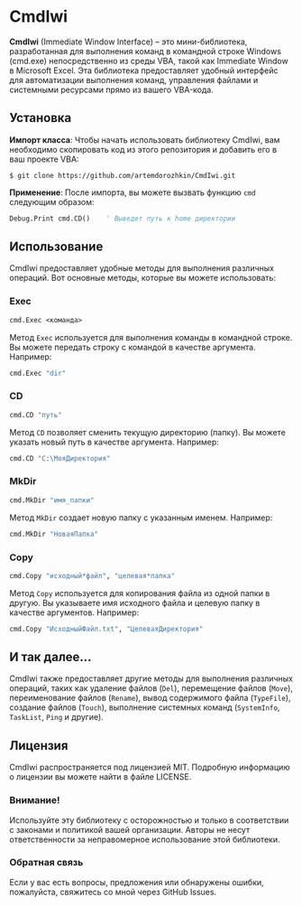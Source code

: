 # CmdIwi

**CmdIwi** (Immediate Window Interface) – это мини-библиотека, разработанная для выполнения команд в командной строке Windows (cmd.exe) непосредственно из среды VBA, такой как Immediate Window в Microsoft Excel. Эта библиотека предоставляет удобный интерфейс для автоматизации выполнения команд, управления файлами и системными ресурсами прямо из вашего VBA-кода.

## Установка

**Импорт класса**: Чтобы начать использовать библиотеку CmdIwi, вам необходимо скопировать код из этого репозитория и добавить его в ваш проекте VBA:

```console
$ git clone https://github.com/artemdorozhkin/CmdIwi.git
```

**Применение**: После импорта, вы можете вызвать функцию `cmd` следующим образом:

```vb
Debug.Print cmd.CD()    ' Выведет путь к home директории
```

## Использование

CmdIwi предоставляет удобные методы для выполнения различных операций. Вот основные методы, которые вы можете использовать:

### Exec

```vb
cmd.Exec <команда>
```

Метод `Exec` используется для выполнения команды в командной строке. Вы можете передать строку с командой в качестве аргумента. Например:

```vb
cmd.Exec "dir"
```

### CD

```vb
cmd.CD "путь"
```

Метод `CD` позволяет сменить текущую директорию (папку). Вы можете указать новый путь в качестве аргумента. Например:

```vb
cmd.CD "C:\МояДиректория"
```

### MkDir

```vb
cmd.MkDir "имя_папки"
```

Метод `MkDir` создает новую папку с указанным именем. Например:

```vb
cmd.MkDir "НоваяПапка"
```

### Copy

```vb
cmd.Copy "исходный*файл", "целевая*папка"
```

Метод `Copy` используется для копирования файла из одной папки в другую. Вы указываете имя исходного файла и целевую папку в качестве аргументов. Например:

```vb
cmd.Copy "ИсходныйФайл.txt", "ЦелеваяДиректория"
```

## И так далее...

CmdIwi также предоставляет другие методы для выполнения различных операций, таких как удаление файлов (`Del`), перемещение файлов (`Move`), переименование файлов (`Rename`), вывод содержимого файла (`TypeFile`), создание файлов (`Touch`), выполнение системных команд (`SystemInfo`, `TaskList`, `Ping` и другие).

## Лицензия

CmdIwi распространяется под лицензией MIT. Подробную информацию о лицензии вы можете найти в файле LICENSE.

### Внимание!

Используйте эту библиотеку с осторожностью и только в соответствии с законами и политикой вашей организации. Авторы не несут ответственности за неправомерное использование этой библиотеки.

### Обратная связь

Если у вас есть вопросы, предложения или обнаружены ошибки, пожалуйста, свяжитесь со мной через GitHub Issues.
